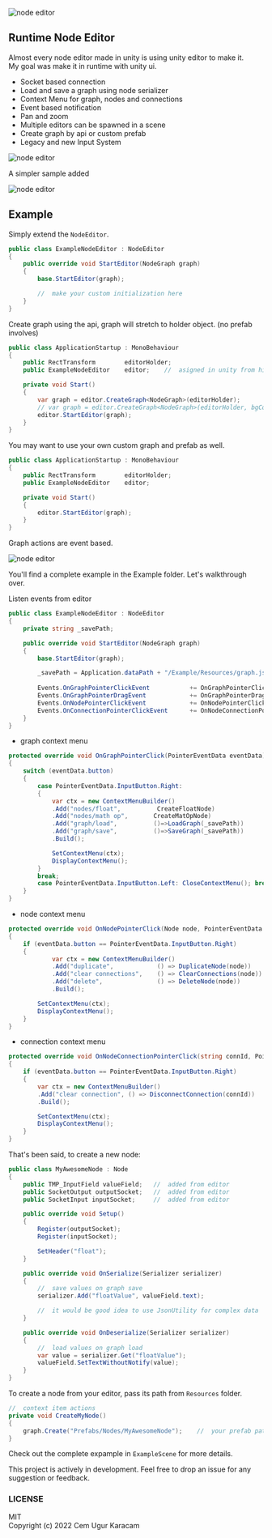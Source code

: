 ![node editor](./img/node_gif1.gif)

## Runtime Node Editor
Almost every node editor made in unity is using unity editor to make it.  
My goal was make it in runtime with unity ui.

- Socket based connection
- Load and save a graph using node serializer
- Context Menu for graph, nodes and connections
- Event based notification
- Pan and zoom
- Multiple editors can be spawned in a scene
- Create graph by api or custom prefab
- Legacy and new Input System 

![node editor](./img/node_gif2.gif)

A simpler sample added  

![node editor](./img/color.png)

## Example
Simply extend the `NodeEditor`.

```c#
public class ExampleNodeEditor : NodeEditor
{
    public override void StartEditor(NodeGraph graph)
    {
        base.StartEditor(graph);

        //  make your custom initialization here
    }
}
```

Create graph using the api, graph will stretch to holder object. (no prefab involves)

```c#
public class ApplicationStartup : MonoBehaviour
{
    public RectTransform        editorHolder;
    public ExampleNodeEditor    editor;    //  asigned in unity from hierarchy

    private void Start()
    {
        var graph = editor.CreateGraph<NodeGraph>(editorHolder);
        // var graph = editor.CreateGraph<NodeGraph>(editorHolder, bgColor, connColor);
        editor.StartEditor(graph);
    }
}

```
You may want to use your own custom graph and prefab as well.

```c#
public class ApplicationStartup : MonoBehaviour
{
    public RectTransform        editorHolder;
    public ExampleNodeEditor    editor;

    private void Start()
    {
        editor.StartEditor(graph);
    }
}
```  
Graph actions are event based.  

![node editor](./img/events.png)



You'll find a complete example in the Example folder. Let's walkthrough over.

Listen events from editor
```c#
public class ExampleNodeEditor : NodeEditor
{
    private string _savePath;

    public override void StartEditor(NodeGraph graph)
    {
        base.StartEditor(graph);

        _savePath = Application.dataPath + "/Example/Resources/graph.json";
        
        Events.OnGraphPointerClickEvent           += OnGraphPointerClick;
        Events.OnGraphPointerDragEvent            += OnGraphPointerDrag;
        Events.OnNodePointerClickEvent            += OnNodePointerClick;
        Events.OnConnectionPointerClickEvent      += OnNodeConnectionPointerClick;
    }
}
```
- graph context menu
```c#
protected override void OnGraphPointerClick(PointerEventData eventData)
{
    switch (eventData.button)
    {
        case PointerEventData.InputButton.Right: 
        {
            var ctx = new ContextMenuBuilder()
            .Add("nodes/float",          CreateFloatNode)
            .Add("nodes/math op",       CreateMatOpNode)
            .Add("graph/load",          ()=>LoadGraph(_savePath))
            .Add("graph/save",          ()=>SaveGraph(_savePath))
            .Build();

            SetContextMenu(ctx);
            DisplayContextMenu(); 
        }
        break;
        case PointerEventData.InputButton.Left: CloseContextMenu(); break;
    }
}
```
- node context menu
```c#
protected override void OnNodePointerClick(Node node, PointerEventData eventData)
{
    if (eventData.button == PointerEventData.InputButton.Right)
    {
            var ctx = new ContextMenuBuilder()
            .Add("duplicate",            () => DuplicateNode(node))
            .Add("clear connections",    () => ClearConnections(node))
            .Add("delete",               () => DeleteNode(node))
            .Build();

        SetContextMenu(ctx);
        DisplayContextMenu();
    }
}
```
- connection context menu
```c#
protected override void OnNodeConnectionPointerClick(string connId, PointerEventData eventData)
{
    if (eventData.button == PointerEventData.InputButton.Right)
    {
        var ctx = new ContextMenuBuilder()
        .Add("clear connection", () => DisconnectConnection(connId))
        .Build();

        SetContextMenu(ctx);
        DisplayContextMenu();
    }
}
```


That's been said, to create a new node:
```c#
public class MyAwesomeNode : Node
{
    public TMP_InputField valueField;   //  added from editor
    public SocketOutput outputSocket;   //  added from editor
    public SocketInput inputSocket;     //  added from editor

    public override void Setup()
    {
        Register(outputSocket);
        Register(inputSocket);

        SetHeader("float");
    }

    public override void OnSerialize(Serializer serializer)
    {
        //  save values on graph save
        serializer.Add("floatValue", valueField.text);

        //  it would be good idea to use JsonUtility for complex data
    }

    public override void OnDeserialize(Serializer serializer)
    {
        //  load values on graph load
        var value = serializer.Get("floatValue");
        valueField.SetTextWithoutNotify(value);
    }
}
```
To create a node from your editor, pass its path from `Resources` folder.
```c#
//  context item actions
private void CreateMyNode()
{
    graph.Create("Prefabs/Nodes/MyAwesomeNode");    //  your prefab path in resources
}
```

Check out the complete expample in `ExampleScene` for more details.


This project is actively in development. 
Feel free to drop an issue for any suggestion or feedback.  


### LICENSE  
MIT  
Copyright (c) 2022 Cem Ugur Karacam
